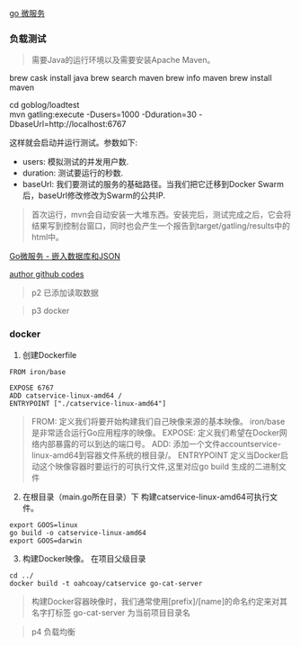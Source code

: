 [go 微服务](https://segmentfault.com/a/1190000014895034)

### 负载测试
> 需要Java的运行环境以及需要安装Apache Maven。

brew cask install java
brew search maven
brew info maven
brew install maven

cd goblog/loadtest   
mvn gatling:execute -Dusers=1000 -Dduration=30 -DbaseUrl=http://localhost:6767

这样就会启动并运行测试。参数如下:

* users: 模拟测试的并发用户数.
* duration: 测试要运行的秒数.
* baseUrl: 我们要测试的服务的基础路径。当我们把它迁移到Docker Swarm后，baseUrl修改修改为Swarm的公共IP. 

> 首次运行，mvn会自动安装一大堆东西。安装完后，测试完成之后，它会将结果写到控制台窗口，同时也会产生一个报告到target/gatling/results中的html中。

[Go微服务 - 嵌入数据库和JSON](https://segmentfault.com/a/1190000014961252)

[author github codes](https://github.com/callistaenterprise/goblog/tree/P3/accountservice)

> p2 已添加读取数据

> p3 docker
### docker

1. 创建Dockerfile
```
FROM iron/base

EXPOSE 6767
ADD catservice-linux-amd64 /
ENTRYPOINT ["./catservice-linux-amd64"]     
```
> FROM: 定义我们将要开始构建我们自己映像来源的基本映像。 iron/base是非常适合运行Go应用程序的映像。
> EXPOSE: 定义我们希望在Docker网络内部暴露的可以到达的端口号。
> ADD: 添加一个文件accountservice-linux-amd64到容器文件系统的根目录/。
> ENTRYPOINT 定义当Docker启动这个映像容器时要运行的可执行文件,这里对应go build 生成的二进制文件

2. 在根目录（main.go所在目录）下 构建catservice-linux-amd64可执行文件。
```
export GOOS=linux
go build -o catservice-linux-amd64
export GOOS=darwin
```

3. 构建Docker映像。 在项目父级目录
```
cd ../
docker build -t oahcoay/catservice go-cat-server

```
> 构建Docker容器映像时，我们通常使用[prefix]/[name]的命名约定来对其名字打标签
> go-cat-server 为当前项目目录名

> p4 负载均衡